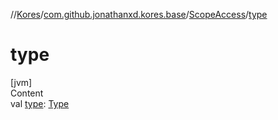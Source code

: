 //[Kores](../../index.md)/[com.github.jonathanxd.kores.base](../index.md)/[ScopeAccess](index.md)/[type](type.md)



# type  
[jvm]  
Content  
val [type](type.md): [Type](https://docs.oracle.com/javase/8/docs/api/java/lang/reflect/Type.html)  



